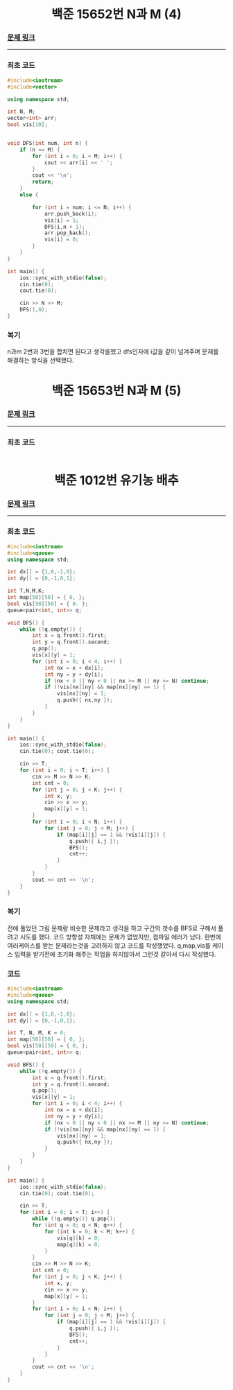 <h1 align = "center">백준 15652번 N과 M (4)</h1>

### [문제 링크](https://www.acmicpc.net/problem/15652 "15652번 N과 M (4)")
---

### 최초 코드
```cpp
#include<iostream>
#include<vector>

using namespace std;

int N, M;
vector<int> arr;
bool vis[10];


void DFS(int num, int n) {
	if (n == M) {
		for (int i = 0; i < M; i++) {
			cout << arr[i] << ' ';
		}
		cout << '\n';
		return;
	}
	else {

		for (int i = num; i <= N; i++) {
			arr.push_back(i);
			vis[i] = 1;
			DFS(i,n + 1);
			arr.pop_back();
			vis[i] = 0;
		}
	}
}

int main() {
	ios::sync_with_stdio(false);
	cin.tie(0);
	cout.tie(0);

	cin >> N >> M;
	DFS(1,0);
}
```
### 복기
n과m 2번과 3번을 합치면 된다고 생각을했고 dfs인자에 i값을 같이 넘겨주며 문제를 해결하는 방식을 선택했다.

<h1 align = "center">백준 15653번 N과 M (5)</h1>

### [문제 링크](https://www.acmicpc.net/problem/15653 "15653번 N과 M (5)")
---

### 최초 코드
```cpp

```



<h1 align = "center">백준 1012번 유기농 배추</h1>

### [문제 링크](https://www.acmicpc.net/problem/1012 "1012번 유기농 배추")
---

### 최초 코드
```cpp
#include<iostream>
#include<queue>
using namespace std;

int dx[] = {1,0,-1,0};
int dy[] = {0,-1,0,1};

int T,N,M,K;
int map[50][50] = { 0, };
bool vis[50][50] = { 0. };
queue<pair<int, int>> q;

void BFS() {
	while (!q.empty()) {
		int x = q.front().first;
		int y = q.front().second;
		q.pop();
		vis[x][y] = 1;
		for (int i = 0; i < 4; i++) {
			int nx = x + dx[i];
			int ny = y + dy[i];
			if (nx < 0 || ny < 0 || nx >= M || ny >= N) continue;
			if (!vis[nx][ny] && map[nx][ny] == 1) {
				vis[nx][ny] = 1;
				q.push({ nx,ny });
			}
		}
	}
}

int main() {
	ios::sync_with_stdio(false);
	cin.tie(0); cout.tie(0);

	cin >> T;
	for (int i = 0; i < T; i++) {
		cin >> M >> N >> K;
		int cnt = 0;
		for (int j = 0; j < K; j++) {
			int x, y;
			cin >> x >> y;
			map[x][y] = 1;
		}
		for (int i = 0; i < N; i++) {
			for (int j = 0; j < M; j++) {
				if (map[i][j] == 1 && !vis[i][j]) {
					q.push({ i,j });
					BFS();
					cnt++;
				}
			}
		}
		cout << cnt << '\n';
	}
}
```

### 복기
전에 풀었던 그림 문제랑 비슷한 문제라고 생각을 하고 구간의 갯수를 BFS로 구해서 풀려고 시도를 했다. 코드 방향성 자체에는 문제가 없었지만, 컴파일 에러가 났다. 한번에 여러케이스를 받는 문제라는것을 고려하지 않고 코드를 작성했었다. q,map,vis를 케이스 입력을 받기전에 초기화 해주는 작업을 하지않아서 그런것 같아서 다시 작성했다.

### 코드
```cpp
#include<iostream>
#include<queue>
using namespace std;

int dx[] = {1,0,-1,0};
int dy[] = {0,-1,0,1};

int T, N, M, K = 0;
int map[50][50] = { 0, };
bool vis[50][50] = { 0, };
queue<pair<int, int>> q;

void BFS() {
	while (!q.empty()) {
		int x = q.front().first;
		int y = q.front().second;
		q.pop();
		vis[x][y] = 1;
		for (int i = 0; i < 4; i++) {
			int nx = x + dx[i];
			int ny = y + dy[i];
			if (nx < 0 || ny < 0 || nx >= M || ny >= N) continue;
			if (!vis[nx][ny] && map[nx][ny] == 1) {
				vis[nx][ny] = 1;
				q.push({ nx,ny });
			}
		}
	}
}

int main() {
	ios::sync_with_stdio(false);
	cin.tie(0); cout.tie(0);

	cin >> T;
	for (int i = 0; i < T; i++) {
		while (!q.empty()) q.pop();
		for (int q = 0; q < N; q++) {
			for (int k = 0; k < M; k++) {
				vis[q][k] = 0;
				map[q][k] = 0;
			}
		}
		cin >> M >> N >> K;
		int cnt = 0;
		for (int j = 0; j < K; j++) {
			int x, y;
			cin >> x >> y;
			map[x][y] = 1;
		}
		for (int i = 0; i < N; i++) {
			for (int j = 0; j < M; j++) {
				if (map[i][j] == 1 && !vis[i][j]) {
					q.push({ i,j });
					BFS();
					cnt++;
				}
			}
		}
		cout << cnt << '\n';
	}
}

```